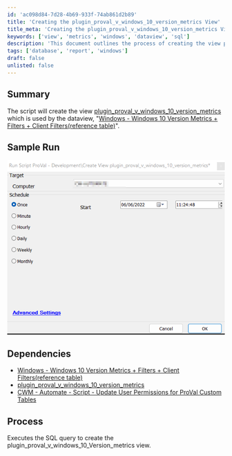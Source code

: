 ```yaml
---
id: 'ac098d84-7d28-4b69-933f-74ab861d2b89'
title: 'Creating the plugin_proval_v_windows_10_version_metrics View'
title_meta: 'Creating the plugin_proval_v_windows_10_version_metrics View for Data Metrics'
keywords: ['view', 'metrics', 'windows', 'dataview', 'sql']
description: 'This document outlines the process of creating the view plugin_proval_v_windows_10_version_metrics, which is essential for the dataview related to Windows 10 version metrics and filters. It includes sample runs, dependencies, and the execution process for the SQL query.'
tags: ['database', 'report', 'windows']
draft: false
unlisted: false
---
```

## Summary

The script will create the view [plugin_proval_v_windows_10_version_metrics](https://proval.itglue.com/5078775/docs/9373661) which is used by the dataview, "[Windows - Windows 10 Version Metrics + Filters + Client Filters(reference table)](https://proval.itglue.com/5078775/docs/9373201)".

## Sample Run

![Sample Run](../../../static/img/Create-View-plugin_proval_v_windows_10_version_metrics/image_1.png)

## Dependencies

- [Windows - Windows 10 Version Metrics + Filters + Client Filters(reference table)](https://proval.itglue.com/5078775/docs/9373201)
- [plugin_proval_v_windows_10_version_metrics](https://proval.itglue.com/5078775/docs/9373661)
- [CWM - Automate - Script - Update User Permissions for ProVal Custom Tables](<./MySQL - Permission - Set Custom Table Permissions.md>)

## Process

Executes the SQL query to create the plugin_proval_v_windows_10_Version_metrics view.












